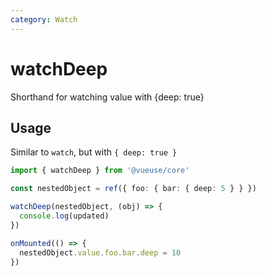 ```yaml
---
category: Watch
---
```


# watchDeep

Shorthand for watching value with {deep: true}

## Usage

Similar to `watch`, but with `{ deep: true }`

```ts
import { watchDeep } from '@vueuse/core'

const nestedObject = ref({ foo: { bar: { deep: 5 } } })

watchDeep(nestedObject, (obj) => {
  console.log(updated)
})

onMounted(() => {
  nestedObject.value.foo.bar.deep = 10
})
```
